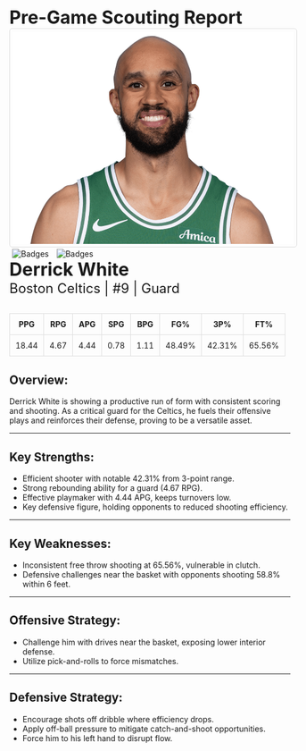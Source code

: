 
<div style="text-align;">
  <span style="font-size: 32px; font-weight: bold;">Pre-Game Scouting Report</span>
</div>

<div margin: 20px 0;>
<img src="../../../Data/Celtics/Derrick_White/Portrait.jpg" alt="Portrait" width="520" height="380" style="border: 1px solid #ddd; border-radius: 5px; padding: 5px;">
</div>

<div margin: 20px 0;>
  <img src="https://upload.wikimedia.org/wikipedia/commons/0/09/Jumpshot.png" alt="Badges" width="92" height="104" style="margin: 0 5px;">
  <img src="https://upload.wikimedia.org/wikipedia/commons/5/5d/Catch%26Shoot.png" alt="Badges" width="92" height="104" style="margin: 0 5px;">
</div>

<div>
  <span style="font-size: 32px; font-weight: bold;">Derrick White</span><br>
  <span style="font-size: 24px;">Boston Celtics | #9 | Guard</span>
</div>

<div style="margin: 30px 0;">
  <table style="width: 100%; border-collapse: collapse; text-align: center;">
    <thead style="background-color">
      <tr>
        <th style="padding: 10px; border: 1px solid #ddd;">PPG</th>
        <th style="padding: 10px; border: 1px solid #ddd;">RPG</th>
        <th style="padding: 10px; border: 1px solid #ddd;">APG</th>
        <th style="padding: 10px; border: 1px solid #ddd;">SPG</th>
        <th style="padding: 10px; border: 1px solid #ddd;">BPG</th>
        <th style="padding: 10px; border: 1px solid #ddd;">FG%</th>
        <th style="padding: 10px; border: 1px solid #ddd;">3P%</th>
        <th style="padding: 10px; border: 1px solid #ddd;">FT%</th>
      </tr>
    </thead>
    <tbody>
      <tr>
        <td style="padding: 10px; border: 1px solid #ddd;">18.44</td>
        <td style="padding: 10px; border: 1px solid #ddd;">4.67</td>
        <td style="padding: 10px; border: 1px solid #ddd;">4.44</td>
        <td style="padding: 10px; border: 1px solid #ddd;">0.78</td>
        <td style="padding: 10px; border: 1px solid #ddd;">1.11</td>
        <td style="padding: 10px; border: 1px solid #ddd;">48.49%</td>
        <td style="padding: 10px; border: 1px solid #ddd;">42.31%</td>
        <td style="padding: 10px; border: 1px solid #ddd;">65.56%</td>
      </tr>
    </tbody>
  </table>
</div>

<h2>Overview:</h2>
Derrick White is showing a productive run of form with consistent scoring and shooting. As a critical guard for the Celtics, he fuels their offensive plays and reinforces their defense, proving to be a versatile asset.
<hr>

<h2>Key Strengths:</h2>
<ul>
  <li>Efficient shooter with notable 42.31% from 3-point range.</li>
  <li>Strong rebounding ability for a guard (4.67 RPG).</li>
  <li>Effective playmaker with 4.44 APG, keeps turnovers low.</li>
  <li>Key defensive figure, holding opponents to reduced shooting efficiency.</li>
</ul>
<hr>

<h2>Key Weaknesses:</h2>
<ul>
  <li>Inconsistent free throw shooting at 65.56%, vulnerable in clutch.</li>
  <li>Defensive challenges near the basket with opponents shooting 58.8% within 6 feet.</li>
</ul>
<hr>

<h2>Offensive Strategy:</h2>
<ul>
  <li>Challenge him with drives near the basket, exposing lower interior defense.</li>
  <li>Utilize pick-and-rolls to force mismatches.</li>
</ul>
<hr>

<h2>Defensive Strategy:</h2>
<ul>
  <li>Encourage shots off dribble where efficiency drops.</li>
  <li>Apply off-ball pressure to mitigate catch-and-shoot opportunities.</li>
  <li>Force him to his left hand to disrupt flow.</li>
</ul>
